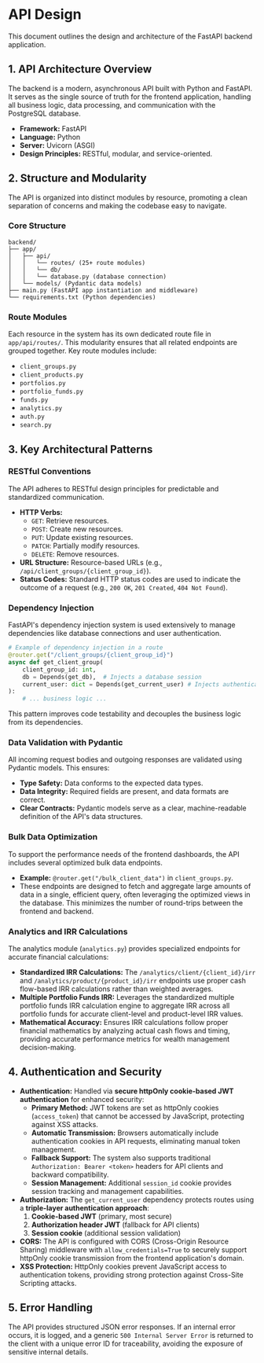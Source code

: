 # API Design

This document outlines the design and architecture of the FastAPI backend application.

## 1. API Architecture Overview

The backend is a modern, asynchronous API built with Python and FastAPI. It serves as the single source of truth for the frontend application, handling all business logic, data processing, and communication with the PostgreSQL database.

- **Framework:** FastAPI
- **Language:** Python
- **Server:** Uvicorn (ASGI)
- **Design Principles:** RESTful, modular, and service-oriented.

## 2. Structure and Modularity

The API is organized into distinct modules by resource, promoting a clean separation of concerns and making the codebase easy to navigate.

### Core Structure
```
backend/
├── app/
│   ├── api/
│   │   └── routes/ (25+ route modules)
│   │   └── db/
│   │   └── database.py (database connection)
│   └── models/ (Pydantic data models)
├── main.py (FastAPI app instantiation and middleware)
└── requirements.txt (Python dependencies)
```

### Route Modules
Each resource in the system has its own dedicated route file in `app/api/routes/`. This modularity ensures that all related endpoints are grouped together. Key route modules include:
- `client_groups.py`
- `client_products.py`
- `portfolios.py`
- `portfolio_funds.py`
- `funds.py`
- `analytics.py`
- `auth.py`
- `search.py`

## 3. Key Architectural Patterns

### RESTful Conventions
The API adheres to RESTful design principles for predictable and standardized communication.
- **HTTP Verbs:**
    - `GET`: Retrieve resources.
    - `POST`: Create new resources.
    - `PUT`: Update existing resources.
    - `PATCH`: Partially modify resources.
    - `DELETE`: Remove resources.
- **URL Structure:** Resource-based URLs (e.g., `/api/client_groups/{client_group_id}`).
- **Status Codes:** Standard HTTP status codes are used to indicate the outcome of a request (e.g., `200 OK`, `201 Created`, `404 Not Found`).

### Dependency Injection
FastAPI's dependency injection system is used extensively to manage dependencies like database connections and user authentication.

```python
# Example of dependency injection in a route
@router.get("/client_groups/{client_group_id}")
async def get_client_group(
    client_group_id: int,
    db = Depends(get_db),  # Injects a database session
    current_user: dict = Depends(get_current_user) # Injects authenticated user
):
    # ... business logic ...
```
This pattern improves code testability and decouples the business logic from its dependencies.

### Data Validation with Pydantic
All incoming request bodies and outgoing responses are validated using Pydantic models. This ensures:
- **Type Safety:** Data conforms to the expected data types.
- **Data Integrity:** Required fields are present, and data formats are correct.
- **Clear Contracts:** Pydantic models serve as a clear, machine-readable definition of the API's data structures.

### Bulk Data Optimization
To support the performance needs of the frontend dashboards, the API includes several optimized bulk data endpoints.
- **Example:** `@router.get("/bulk_client_data")` in `client_groups.py`.
- These endpoints are designed to fetch and aggregate large amounts of data in a single, efficient query, often leveraging the optimized views in the database. This minimizes the number of round-trips between the frontend and backend.

### Analytics and IRR Calculations
The analytics module (`analytics.py`) provides specialized endpoints for accurate financial calculations:
- **Standardized IRR Calculations:** The `/analytics/client/{client_id}/irr` and `/analytics/product/{product_id}/irr` endpoints use proper cash flow-based IRR calculations rather than weighted averages.
- **Multiple Portfolio Funds IRR:** Leverages the standardized multiple portfolio funds IRR calculation engine to aggregate IRR across all portfolio funds for accurate client-level and product-level IRR values.
- **Mathematical Accuracy:** Ensures IRR calculations follow proper financial mathematics by analyzing actual cash flows and timing, providing accurate performance metrics for wealth management decision-making.

## 4. Authentication and Security

- **Authentication:** Handled via **secure httpOnly cookie-based JWT authentication** for enhanced security:
  - **Primary Method:** JWT tokens are set as httpOnly cookies (`access_token`) that cannot be accessed by JavaScript, protecting against XSS attacks.
  - **Automatic Transmission:** Browsers automatically include authentication cookies in API requests, eliminating manual token management.
  - **Fallback Support:** The system also supports traditional `Authorization: Bearer <token>` headers for API clients and backward compatibility.
  - **Session Management:** Additional `session_id` cookie provides session tracking and management capabilities.
- **Authorization:** The `get_current_user` dependency protects routes using a **triple-layer authentication approach**:
  1. **Cookie-based JWT** (primary, most secure)
  2. **Authorization header JWT** (fallback for API clients)
  3. **Session cookie** (additional session validation)
- **CORS:** The API is configured with CORS (Cross-Origin Resource Sharing) middleware with `allow_credentials=True` to securely support httpOnly cookie transmission from the frontend application's domain.
- **XSS Protection:** HttpOnly cookies prevent JavaScript access to authentication tokens, providing strong protection against Cross-Site Scripting attacks.

## 5. Error Handling

The API provides structured JSON error responses. If an internal error occurs, it is logged, and a generic `500 Internal Server Error` is returned to the client with a unique error ID for traceability, avoiding the exposure of sensitive internal details. 